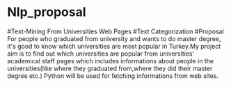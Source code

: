 # Nlp_proposal
#Text-Mining From Universities Web Pages
#Text Categorization
#Proposal
For people who graduated from university and wants to do master degree, it's good to know which universities are most popular in Turkey.My project aim is to find out which universities are popular from  universities' academical staff pages which includes informations about people in the universities(like where they graduated from,where they did their master degree etc.)
Python will be used for fetching informations from web sites.
